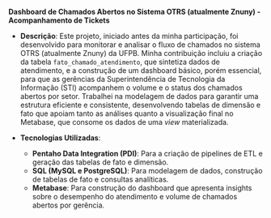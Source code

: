 **Dashboard de Chamados Abertos no Sistema OTRS (atualmente Znuny) - Acompanhamento de Tickets**

- **Descrição**: Este projeto, iniciado antes da minha participação, foi desenvolvido para monitorar e analisar o fluxo de chamados no sistema OTRS (atualmente Znuny) da UFPB. Minha contribuição incluiu a criação da tabela `fato_chamado_atendimento`, que sintetiza dados de atendimento, e a construção de um dashboard básico, porém essencial, para que as gerências da Superintendência de Tecnologia da Informação (STI) acompanhem o volume e o status dos chamados abertos por setor. Trabalhei na modelagem de dados para garantir uma estrutura eficiente e consistente, desenvolvendo tabelas de dimensão e fato que apoiam tanto as análises quanto a visualização final no Metabase, que consome os dados de uma *view* materializada. 

- **Tecnologias Utilizadas**:
  - **Pentaho Data Integration (PDI)**: Para a criação de pipelines de ETL e geração das tabelas de fato e dimensão.
  - **SQL (MySQL e PostgreSQL)**: Para modelagem de dados, construção de tabelas de fato e consultas analíticas.
  - **Metabase**: Para construção do dashboard que apresenta insights sobre o desempenho do atendimento e volume de chamados abertos por gerência.
